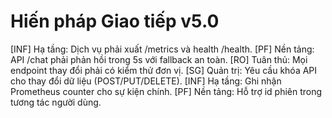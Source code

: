# Hiến pháp Giao tiếp v5.0

[INF] Hạ tầng: Dịch vụ phải xuất /metrics và health /health.
[PF] Nền tảng: API /chat phải phản hồi trong 5s với fallback an toàn.
[RO] Tuân thủ: Mọi endpoint thay đổi phải có kiểm thử đơn vị.
[SG] Quản trị: Yêu cầu khóa API cho thay đổi dữ liệu (POST/PUT/DELETE).
[INF] Hạ tầng: Ghi nhận Prometheus counter cho sự kiện chính.
[PF] Nền tảng: Hỗ trợ id phiên trong tương tác người dùng.
